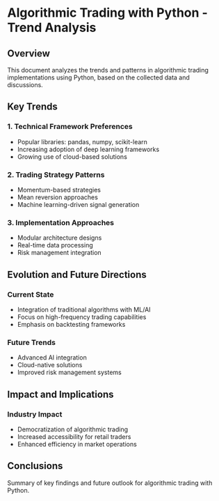 # Algorithmic Trading with Python - Trend Analysis

## Overview
This document analyzes the trends and patterns in algorithmic trading implementations using Python, based on the collected data and discussions.

## Key Trends

### 1. Technical Framework Preferences
- Popular libraries: pandas, numpy, scikit-learn
- Increasing adoption of deep learning frameworks
- Growing use of cloud-based solutions

### 2. Trading Strategy Patterns
- Momentum-based strategies
- Mean reversion approaches
- Machine learning-driven signal generation

### 3. Implementation Approaches
- Modular architecture designs
- Real-time data processing
- Risk management integration

## Evolution and Future Directions

### Current State
- Integration of traditional algorithms with ML/AI
- Focus on high-frequency trading capabilities
- Emphasis on backtesting frameworks

### Future Trends
- Advanced AI integration
- Cloud-native solutions
- Improved risk management systems

## Impact and Implications

### Industry Impact
- Democratization of algorithmic trading
- Increased accessibility for retail traders
- Enhanced efficiency in market operations

## Conclusions
Summary of key findings and future outlook for algorithmic trading with Python.